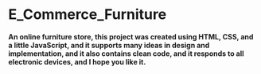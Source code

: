 # E_Commerce_Furniture
#### An online furniture store, this project was created using HTML, CSS, and a little JavaScript, and it supports many ideas in design and implementation, and it also contains clean code, and it responds to all electronic devices, and I hope you like it.
